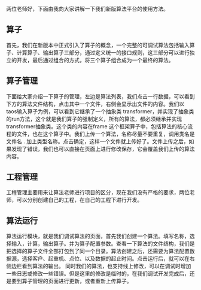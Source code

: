 两位老师好，下面由我向大家讲解一下我们新版算法平台的使用方法。
## 算子
首先，我们在新版本中正式引入了算子的概念，一个完整的可调试算法包括输入算子、计算算子、输出算子三部分，通过定义统一的接口规则，这三部分可以进行独立的开发，最后通过组合的方式，将三个算子组合成为一个最终的算法。
## 算子管理
下面给大家介绍一下算子的管理，左边是算法列表，我们点击一行数据，可以看到下方的算法文件结构，点击其中一个文件，右侧会显示出文件的内容。我们以taos输入算子为例，可以看到它继承了一个抽象类 transformer，并实现了抽象类的run方法，这个就是我们算子的强制定义，所有的算法，都必须继承并实现transformer抽象类。这个类的内容在frame 这个框架算子中，包括算法的核心流程的文件，也在这个算子中。我们上传一个算法，名称尽量不要重复，调用类名是文件名 . 加上类型名称。点击确定，这样一个文件就上传好了。文件上传之后，如果发现了错误，我们也可以直接在页面上进行修改保存，它会覆盖我们上传的算法内容。
## 工程管理
工程管理主要用来让算法老师进行项目的区分，现在我们没有严格的要求，两位老师，可以分别创建自己的工程，在自己的工程下进行开发。
## 算法运行
算法运行模块，就是我们调试算法的页面，首先我们创建一个算法。填写名称，选择输入，计算，输出算子。并为算子配置参数。查看一下算法的文件结构，我们是把选择的算子文件全部打包到了同一个目录。算法创建之后，还需要为算法配置数据源，选择客户、起重机、点位、以及数据的起止时间。点击运行后，就可以在右侧边栏看到算法的输出。
同时我们的算法，也支持线上修改，可以在调试时增加一些日志或修改一些错误。但是这里的修改是临时的，在我们调试开发完成后，还是要到算子管理的页面进行更新，或者重新上传算子。
